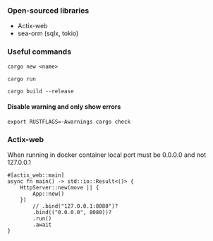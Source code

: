 ### Open-sourced libraries

- Actix-web
- sea-orm (sqlx, tokio)

### Useful commands

```
cargo new <name>
```

```
cargo run
```

```
cargo build --release
```

#### Disable warning and only show errors

```
export RUSTFLAGS=-Awarnings cargo check
```

### Actix-web

When running in docker container local port must be 0.0.0.0 and not 127.0.0.1

```
#[actix_web::main]
async fn main() -> std::io::Result<()> {
    HttpServer::new(move || {
        App::new()
    })
        // .bind("127.0.0.1:8080")?
        .bind(("0.0.0.0", 8080))?
        .run()
        .await
}
```
